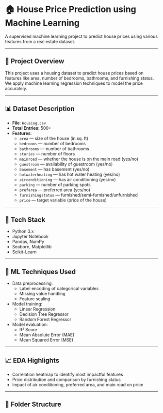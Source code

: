 # 🏠 House Price Prediction using Machine Learning

A supervised machine learning project to predict house prices using various features from a real estate dataset.

---

## 📌 Project Overview

This project uses a housing dataset to predict house prices based on features like area, number of bedrooms, bathrooms, and furnishing status. We apply machine learning regression techniques to model the price accurately.

---

## 📊 Dataset Description

- **File**: `Housing.csv`
- **Total Entries**: 500+
- **Features**:
  - `area` — size of the house (in sq. ft)
  - `bedrooms` — number of bedrooms
  - `bathrooms` — number of bathrooms
  - `stories` — number of floors
  - `mainroad` — whether the house is on the main road (yes/no)
  - `guestroom` — availability of guestroom (yes/no)
  - `basement` — has basement (yes/no)
  - `hotwaterheating` — has hot water heating (yes/no)
  - `airconditioning` — has air conditioning (yes/no)
  - `parking` — number of parking spots
  - `prefarea` — preferred area (yes/no)
  - `furnishingstatus` — furnished/semi-furnished/unfurnished
  - `price` — target variable (price of the house)

---

## 🧰 Tech Stack

- Python 3.x
- Jupyter Notebook
- Pandas, NumPy
- Seaborn, Matplotlib
- Scikit-Learn

---

## 🧠 ML Techniques Used

- Data preprocessing:
  - Label encoding of categorical variables
  - Missing value handling
  - Feature scaling
- Model training:
  - Linear Regression
  - Decision Tree Regressor
  - Random Forest Regressor
- Model evaluation:
  - R² Score
  - Mean Absolute Error (MAE)
  - Mean Squared Error (MSE)

---

## 📈 EDA Highlights

- Correlation heatmap to identify most impactful features
- Price distribution and comparison by furnishing status
- Impact of air conditioning, preferred area, and main road on price

---

## 📁 Folder Structure

